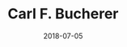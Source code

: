 ﻿---
title:          "Carl F. Bucherer"
date:           "2018-07-05"
draft:          false
robotsExclude:  true
---
